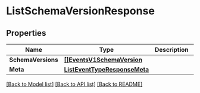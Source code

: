 # ListSchemaVersionResponse

## Properties

Name | Type | Description | Notes
------------ | ------------- | ------------- | -------------
**SchemaVersions** | [**[]EventsV1SchemaVersion**](EventsV1SchemaVersion.md) |  |[optional] 
**Meta** | [**ListEventTypeResponseMeta**](ListEventTypeResponseMeta.md) |  |[optional] 

[[Back to Model list]](../README.md#documentation-for-models) [[Back to API list]](../README.md#documentation-for-api-endpoints) [[Back to README]](../README.md)


